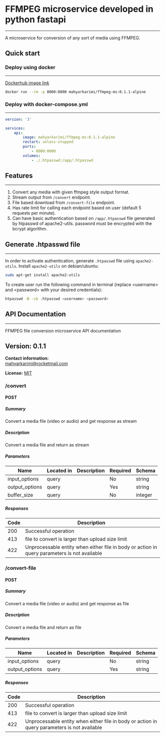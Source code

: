 # FFMPEG microservice developed in python fastapi

<hr />
A microservice for conversion of any sort of media using FFMPEG.

## Quick start

### Deploy using docker

<hr />

[Dockerhub image link](https://hub.docker.com/r/mahyarkarimi/ffmpeg-ms)

```bash
docker run --rm -p 8000:8000 mahyarkarimi/ffmpeg-ms:0.1.1-alpine
```

### Deploy with docker-compose.yml

<hr />

```yml
version: '3'

services:
    api:
        image: mahyarkarimi/ffmpeg-ms:0.1.1-alpine
        restart: unless-stopped
        ports:
            - 8000:8000
        volumes:
            - ./.htpasswd:/app/.htpasswd
```

## Features

<hr />

1. Convert any media with given ffmpeg style output format.
2. Stream output from `/convert` endpoint.
3. File based download from `/convert-file` endpoint.
4. Has rate limit for calling each endpoint based on user (default 5 requests per minute).
5. Can have basic authentication based on `/app/.htpasswd` file generated by htpasswd of apache2-utils. password must be encrypted with the bcrypt algorithm.

## Generate .htpasswd file

<hr />

In order to activate authentication, generate `.htpasswd` file using `apache2-utils`.
Install `apache2-utils` on debian/ubuntu:

```bash
sudo apt-get install apache2-utils
```

To create user run the following command in terminal (replace \<username\> and \<password\> with your desired credentials):

```bash
htpasswd -B -cb .htpasswd <username> <password> 
```

## API Documentation

<hr />

FFMPEG file conversion microservice API documentation

## Version: 0.1.1

**Contact information:**  
mahyarkarimi@rocketmail.com  

**License:** [MIT](https://opensource.org/license/mit/)

### /convert

#### POST

##### Summary

Convert a media file (video or audio) and get response as stream

##### Description

Convert a media file and return as stream

##### Parameters

| Name | Located in | Description | Required | Schema |
| ---- | ---------- | ----------- | -------- | ---- |
| input_options | query |  | No | string |
| output_options | query |  | Yes | string |
| buffer_size | query |  | No | integer |

##### Responses

| Code | Description |
| ---- | ----------- |
| 200 | Successful operation |
| 413 | file to convert is larger than upload size limit |
| 422 | Unprocessable entity when either file in body or action in query parameters is not available |

### /convert-file

#### POST

##### Summary

Convert a media file (video or audio) and get response as file

##### Description

Convert a media file and return as file

##### Parameters

| Name | Located in | Description | Required | Schema |
| ---- | ---------- | ----------- | -------- | ---- |
| input_options | query |  | No | string |
| output_options | query |  | Yes | string |

##### Responses

| Code | Description |
| ---- | ----------- |
| 200 | Successful operation |
| 413 | file to convert is larger than upload size limit |
| 422 | Unprocessable entity when either file in body or action in query parameters is not available |
